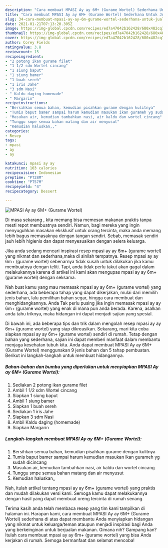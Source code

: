 ```yaml
---
description: "Cara membuat MPASI Ay ay 6M+ (Gurame Wortel) Sederhana Untuk Jualan"
title: "Cara membuat MPASI Ay ay 6M+ (Gurame Wortel) Sederhana Untuk Jualan"
slug: 34-cara-membuat-mpasi-ay-ay-6m-gurame-wortel-sederhana-untuk-jualan
date: 2021-01-21T07:13:20.305Z
image: https://img-global.cpcdn.com/recipes/ed7a47042b162428/680x482cq70/mpasi-ay-ay-6m-gurame-wortel-foto-resep-utama.jpg
thumbnail: https://img-global.cpcdn.com/recipes/ed7a47042b162428/680x482cq70/mpasi-ay-ay-6m-gurame-wortel-foto-resep-utama.jpg
cover: https://img-global.cpcdn.com/recipes/ed7a47042b162428/680x482cq70/mpasi-ay-ay-6m-gurame-wortel-foto-resep-utama.jpg
author: Corey Fields
ratingvalue: 3.8
reviewcount: 15
recipeingredient:
- "2 potong ikan gurame filet"
- "1 1/2 sdm Wortel cincang"
- "1 siung baput"
- "1 siung bamer"
- "1 buah sereh"
- "1 iris Jahe"
- "3 sdm Nasi"
- " Kaldu daging homemade"
- " Margarin"
recipeinstructions:
- "Bersihkan semua bahan, kemudian pisahkan gurame dengan kulitnya"
- "Tumis baput bamer sampai harum kemudian masukan ikan gurameh yg sudah dicincang"
- "Masukan air, kemudian tambahkan nasi, air kaldu dan wortel cincang"
- "Tunggu smpe semua bahan matang dan air menyusut"
- "Kemudian haluskan,,"
categories:
- Resep
tags:
- mpasi
- ay
- ay

katakunci: mpasi ay ay 
nutrition: 103 calories
recipecuisine: Indonesian
preptime: "PT28M"
cooktime: "PT57M"
recipeyield: "4"
recipecategory: Dessert

---
```



![MPASI Ay ay 6M+ (Gurame Wortel)](https://img-global.cpcdn.com/recipes/ed7a47042b162428/680x482cq70/mpasi-ay-ay-6m-gurame-wortel-foto-resep-utama.jpg)

Di masa  sekarang , kita memang bisa memesan makanan praktis tanpa mesti repot membuatnya sendiri. Namun, bagi mereka yang ingin menyuguhkan masakan eksklusif untuk orang tercinta, maka anda memang lebih bagus memasaknya dengan tangan sendiri. Sebab, memasak sendiri jauh lebih higienis dan dapat menyesuaikan dengan selera keluarga.

Jika anda sedang mencari inspirasi resep mpasi ay ay 6m+ (gurame wortel) yang nikmat dan sederhana,maka di sinilah tempatnya. Resep mpasi ay ay 6m+ (gurame wortel)  sebenarnya tidak susah untuk dilakukan jika kamu membuatnya dengan teliti. Tapi, anda tidak perlu takut akan gagal dalam melakukannya 
karena di artikel ini kami akan mengupas mpasi ay ay 6m+ (gurame wortel) dengan seksama.  



Nah buat kamu yang mau memasak mpasi ay ay 6m+ (gurame wortel) yang sederhana, ada beberapa tahap yang dapat dikerjakan, mulai dari memilih jenis bahan, lalu pemilihan bahan segar, hingga cara membuat dan menghidangkannya. Anda Tak perlu pusing jika ingin memasak mpasi ay ay 6m+ (gurame wortel) yang enak di mana pun anda berada. Karena, asalkan anda  tahu triknya, maka hidangan ini dapat menjadi sajian yang spesial.

Di bawah ini, ada beberapa tips dan trik dalam mengolah resep mpasi ay ay 6m+ (gurame wortel) yang siap dikreasikan. Sekarang, mari kita coba siapkan mpasi ay ay 6m+ (gurame wortel) sendiri di rumah. Tetap dengan bahan yang sederhana, sajian ini dapat memberi manfaat dalam membantu menjaga kesehatan tubuh kita. Anda dapat membuat MPASI Ay ay 6M+ (Gurame Wortel) menggunakan 9 jenis bahan dan 5 tahap pembuatan. Berikut ini langkah-langkah untuk membuat hidangannya.

<!--inarticleads1-->

##### Bahan-bahan dan bumbu yang diperlukan untuk menyiapkan MPASI Ay ay 6M+ (Gurame Wortel):

1. Sediakan 2 potong ikan gurame filet
1. Ambil 1 1/2 sdm Wortel cincang
1. Siapkan 1 siung baput
1. Ambil 1 siung bamer
1. Siapkan 1 buah sereh
1. Sediakan 1 iris Jahe
1. Siapkan 3 sdm Nasi
1. Ambil  Kaldu daging (homemade)
1. Siapkan  Margarin




<!--inarticleads2-->

##### Langkah-langkah membuat MPASI Ay ay 6M+ (Gurame Wortel):

1. Bersihkan semua bahan, kemudian pisahkan gurame dengan kulitnya
1. Tumis baput bamer sampai harum kemudian masukan ikan gurameh yg sudah dicincang
1. Masukan air, kemudian tambahkan nasi, air kaldu dan wortel cincang
1. Tunggu smpe semua bahan matang dan air menyusut
1. Kemudian haluskan,,




Nah, itulah artikel tentang  mpasi ay ay 6m+ (gurame wortel)  yang praktis dan mudah dilakukan versi kami. Semoga kamu dapat melakukannya dengan hasil yang dapat membuat oreng tercinta di rumah senang. 

Terima kasih anda telah membaca resep yang tim kami tampilkan di halaman ini. Harapan kami, cara membuat  MPASI Ay ay 6M+ (Gurame Wortel) sederhana di atas dapat membantu Anda menyiapkan hidangan yang nikmat untuk keluarga/teman ataupun menjadi inspirasi bagi Anda yang berkeinginan untuk berjualan makanan. Gimana nih? Gampang kan? Itulah cara membuat mpasi ay ay 6m+ (gurame wortel) yang bisa Anda kerjakan di rumah. Semoga bermanfaat dan selamat mencoba!

